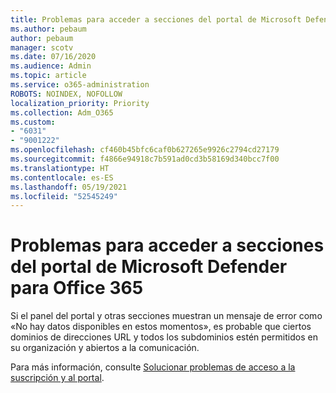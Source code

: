 ```yaml
---
title: Problemas para acceder a secciones del portal de Microsoft Defender para Office 365
ms.author: pebaum
author: pebaum
manager: scotv
ms.date: 07/16/2020
ms.audience: Admin
ms.topic: article
ms.service: o365-administration
ROBOTS: NOINDEX, NOFOLLOW
localization_priority: Priority
ms.collection: Adm_O365
ms.custom:
- "6031"
- "9001222"
ms.openlocfilehash: cf460b45bfc6caf0b627265e9926c2794cd27179
ms.sourcegitcommit: f4866e94918c7b591ad0cd3b58169d340bcc7f00
ms.translationtype: HT
ms.contentlocale: es-ES
ms.lasthandoff: 05/19/2021
ms.locfileid: "52545249"
---
```

# <a name="issues-accessing-sections-of-microsoft-defender-for-office-365-portal"></a>Problemas para acceder a secciones del portal de Microsoft Defender para Office 365

Si el panel del portal y otras secciones muestran un mensaje de error como «No hay datos disponibles en estos momentos», es probable que ciertos dominios de direcciones URL y todos los subdominios estén permitidos en su organización y abiertos a la comunicación. 

Para más información, consulte [Solucionar problemas de acceso a la suscripción y al portal](/windows/security/threat-protection/microsoft-defender-atp/troubleshoot-onboarding-error-messages#data-currently-isnt-available-on-some-sections-of-the-portal).